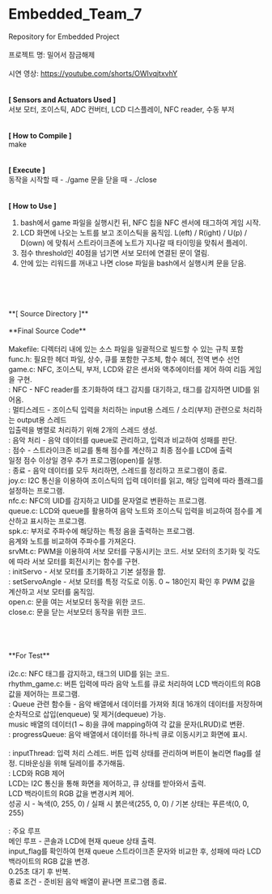 # Embedded_Team_7
Repository for Embedded Project
<br>
<br>
프로젝트 명: 밀어서 잠금해제
<br>
<br>
시연 영상: https://youtube.com/shorts/OWIvqjtxvhY
<br>
<br>
<br>
**[ Sensors and Actuators Used ]** <br>
서보 모터, 조이스틱, ADC 컨버터, LCD 디스플레이, NFC reader, 수동 부저
<br>
<br>
<br>
**[ How to Compile ]** <br>
make
<br>
<br>
<br>
**[ Execute ]** <br>
동작을 시작할 때 - ./game
문을 닫을 때 - ./close
<br>
<br>
<br>
**[ How to Use ]** <br>
1. bash에서 game 파일을 실행시킨 뒤, NFC 칩을 NFC 센서에 태그하여 게임 시작.
2. LCD 화면에 나오는 노트를 보고 조이스틱을 움직임.
   L(eft) / R(ight) / U(p) / D(own) 에 맞춰서 스트라이크존에 노트가 지나갈 때 타이밍을 맞춰서 플레이.
3. 점수 threshold인 40점을 넘기면 서보 모터에 연결된 문이 열림.
4. 안에 있는 리워드를 꺼내고 나면 close 파일을 bash에서 실행시켜 문을 닫음.
<br>
<br>
<br>
<br> 
**[ Source Directory ]** 
<br>
<br>
**Final Source Code** 
<br>
<br>
Makefile: 디렉터리 내에 있는 소스 파일을 일괄적으로 빌드할 수 있는 규칙 포함
<br>
func.h: 필요한 헤더 파일, 상수, 큐를 포함한 구조체, 함수 헤더, 전역 변수 선언
<br>
game.c: NFC, 조이스틱, 부저, LCD와 같은 센서와 액추에이터를 제어 하여 리듬 게임을 구현.<br>
  : NFC - NFC reader를 초기화하여 태그 감지를 대기하고, 태그를 감지하면 UID를 읽어옴.<br>
  : 멀티스레드 - 조이스틱 입력을 처리하는 input용 스레드 / 소리(부저) 관련으로 처리하는 output용 스레드<br>
                 입출력을 병렬로 처리하기 위해 2개의 스레드 생성.<br>
  : 음악 처리 - 음악 데이터를 queue로 관리하고, 입력과 비교하여 성패를 판단.<br>
  : 점수 - 스트라이크존 비교를 통해 점수를 계산하고 최종 점수를 LCD에 출력<br>
           일정 점수 이상일 경우 추가 프로그램(open)를 실행.<br>
  : 종료 - 음악 데이터를 모두 처리하면, 스레드를 정리하고 프로그램이 종료.<br>
joy.c: I2C 통신을 이용하여 조이스틱의 입력 데이터를 읽고, 해당 입력에 따라 플래그를 설정하는 프로그램.<br>
nfc.c: NFC의 UID를 감지하고 UID를 문자열로 변환하는 프로그램.<br>
queue.c: LCD와 queue를 활용하여 음악 노트와 조이스틱 입력을 비교하여 점수를 계산하고 표시하는 프로그램. <br>
spk.c: 부저로 주파수에 해당하는 특정 음을 출력하는 프로그램. <br>
       음계와 노트를 비교하여 주파수를 가져온다.<br>
srvMt.c: PWM을 이용하여 서보 모터를 구동시키는 코드. 서보 모터의 초기화 및 각도에 따라 서보 모터를 회전시키는 함수를 구현. <br>
  : initServo - 서보 모터를 초기화하고 기본 설정을 함.<br>
  : setServoAngle - 서보 모터를 특정 각도로 이동. 0 ~ 180인지 확인 후 PWM 값을 계산하고 서보 모터를 움직임. <br>
open.c: 문을 여는 서보모터 동작을 위한 코드. <br>
close.c: 문을 닫는 서보모터 동작을 위한 코드. <br> 
<br>
<br>
<br>
<br>
**For Test** <br>
<br>
i2c.c: NFC 태그를 감지하고, 태그의 UID를 읽는 코드. <br>
rhythm_game.c: 버튼 입력에 따라 음악 노트를 큐로 처리하여 LCD 백라이트의 RGB 값을 제어하는 프로그램. <br>
  : Queue 관련 함수들 - 음악 배열에서 데이터를 가져와 최대 16개의 데이터를 저장하며 순차적으로 삽입(enqueue) 및 제거(dequeue) 가능. <br>
    music 배열의 데이터(1 ~ 8)을 큐에 mapping하여 각 값을 문자(LRUD)로 변환. <br>
  : progressQueue: 음악 배열에서 데이터를 하나씩 큐로 이동시키고 화면에 표시.<br>
  <br>
  : inputThread: 입력 처리 스레드. 버튼 입력 상태를 관리하며 버튼이 눌리면 flag를 설정. 디바운싱을 위해 딜레이를 추가해둠.<br>
  : LCD와 RGB 제어<br>
    LCD는 I2C 통신을 통해 화면을 제어하고, 큐 상태를 받아와서 출력.<br>
    LCD 백라이트의 RGB 값을 변경시켜 제어. <br>
      성공 시 - 녹색(0, 255, 0) / 실패 시 붉은색(255, 0, 0) / 기본 상태는 푸른색(0, 0, 255)<br>
   <br>   
  : 주요 루프 <br>
    메인 루프 - 콘솔과 LCD에 현재 queue 상태 출력. <br>
                input_flag를 확인하여 현재 queue 스트라이크존 문자와 비교한 후, 성패에 따라 LCD 백라이트의 RGB 값을 변경. <br>
                0.25초 대기 후 반복.  <br>
    종료 조건 - 준비된 음악 배열이 끝나면 프로그램 종료. <br>
